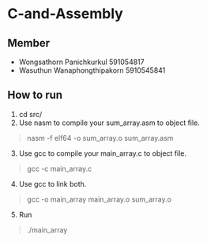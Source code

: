 # C-and-Assembly

## Member
- Wongsathorn Panichkurkul 591054817
- Wasuthun Wanaphongthipakorn 5910545841

## How to run

1. cd src/
2. Use nasm to compile your sum_array.asm to object file.
> nasm -f elf64 -o sum_array.o sum_array.asm
3. Use gcc to compile your main_array.c to object file.
> gcc -c main_array.c
4. Use gcc to link both.
> gcc -o main_array main_array.o sum_array.o
5. Run
> ./main_array
